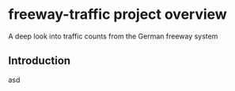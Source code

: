 # freeway-traffic project overview
A deep look into traffic counts from the German freeway system


## Introduction
asd

